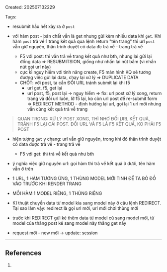 Created: 202507132229

Tags: 

- resubmit hầu hết xảy ra ở `post`

- với hàm post - bản chất vẫn là get nhưng gửi kèm nhiều data khi `get`. Khi hàm `post` trả về 1 trang kết quả qua lệnh return "tên trang" thì url `post` vẫn giữ nguyên, thân trình duyệt có data đc trả về - trang trả về
	- F5 với post: thì vẫn trả về trang kết quả như bth, nhưng lại gửi lại đống data => RESUBMITSION, giống như nhấn lại nút bấm (vì nhấn nút gọi url này)
	- cực kì nguy hiểm với tính năng create, F5 màn hình KQ sẽ tương đương việc gửi lại data, chạy lại xử lý => DUPLICATE DATA
	- CHỐT: với post, ta cần ĐỔI URL tránh submit lại khi f5
		- url get, f5, get lại
		- url post, f5, post lại -> nguy hiểm => fix: url post xử lý xong, return trang và đổi url luôn, lỡ f5 lại, ko còn url post để re-submit form  => REDIRECT METHOD - định hướng lại url, gọi lại 1 url mới nhưng vẫn cùng kết quả trả về trang

> QUAN TRỌNG: XỬ LÝ POST XONG, THÌ NHỚ ĐỔI URL KẾT QUẢ, TRÁNH F5 LẠI CÁI POST. ĐỔI URL VÀ F5 LÀ F5 KẾT QUẢ, KO PHẢI F5 POST
	
- hiện tượng `get` y chang: url vẫn giữ nguyên, trong khi đó thân trình duyệt có data được trả về - trang trả về
	- F5 với get: thì trả về kết quả như bth
	
- ý nghĩa việc giữ nguyên url: gọi hàm thì trả về kết quả ở dưới, tên hàm vẫn ở trên

- 1 URL, 1 HÀM TƯƠNG ỨNG, 1 THÙNG MODEL MỚI TINH ĐỂ TA BỎ ĐỒ VÀO TRƯỚC KHI RENDER TRANG
- MỖI HÀM 1 MODEL RIÊNG, 1 THÙNG RIÊNG

- Kĩ thuật chuyển data từ model kia sang model này ở câu lệnh REDIRECT. Tại sao làm vậy: redirect là gọi url mới, url mới chơi thùng mới
- trước khi REDIRECT gửi ké thêm data từ model cũ sang model mới, từ model của thằng post ké sang model này thằng get này

- request mới - new mới -> update: session

-----
## References
1.

